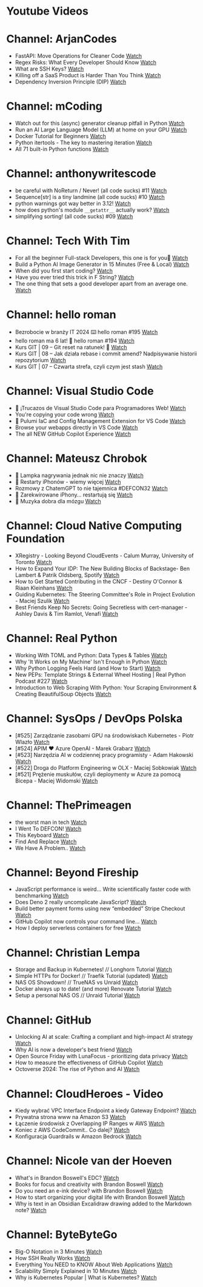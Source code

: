 
Youtube Videos
==============

# Channel: ArjanCodes
  
 - FastAPI: Move Operations for Cleaner Code  [Watch](https://youtu.be/Oq8Pp3M7CUQ)  
 - Regex Risks: What Every Developer Should Know  [Watch](https://youtu.be/nNOvX7Ajscs)  
 - What are SSH Keys?  [Watch](https://youtu.be/GMzMlDQf_6A)  
 - Killing off a SaaS Product is Harder Than You Think  [Watch](https://youtu.be/KrJCVqtwOMk)  
 - Dependency Inversion Principle (DIP)  [Watch](https://youtu.be/LI_QnHRf3jU)
# Channel: mCoding
  
 - Watch out for this (async) generator cleanup pitfall in Python  [Watch](https://youtu.be/N56Jrqc7SBk)  
 - Run an AI Large Language Model (LLM) at home on your GPU  [Watch](https://youtu.be/RejIVgfER-4)  
 - Docker Tutorial for Beginners  [Watch](https://youtu.be/b0HMimUb4f0)  
 - Python itertools - The key to mastering iteration  [Watch](https://youtu.be/1p7xa_BHYDs)  
 - All 71 built-in Python functions  [Watch](https://youtu.be/7Qu_KXc7xSI)
# Channel: anthonywritescode
  
 - be careful with NoReturn / Never! (all code sucks) #11  [Watch](https://youtu.be/WuXRn3euN8k)  
 - Sequence[str] is a tiny landmine (all code sucks) #10  [Watch](https://youtu.be/f0zD9d7kBrU)  
 - python warnings got way better in 3.12!  [Watch](https://youtu.be/Ljfn4x8t3Ow)  
 - how does python's module `__getattr__` actually work?  [Watch](https://youtu.be/K1-wYUSQoF8)  
 - simplifying sorting! (all code sucks) #09  [Watch](https://youtu.be/VEG2kj87Uxw)
# Channel: Tech With Tim
  
 - For all the beginner Full-stack Developers, this one is for you🫡  [Watch](https://youtu.be/Fz-jdNsl9Fg)  
 - Build a Python AI Image Generator in 15 Minutes (Free & Local)  [Watch](https://youtu.be/-X_d2AVXVkQ)  
 - When did you first start coding?  [Watch](https://youtu.be/S5LSHmsskOo)  
 - Have you ever tried this trick in F String?  [Watch](https://youtu.be/Yc2KogWYk6U)  
 - The one thing that sets a good developer apart from an average one.  [Watch](https://youtu.be/RVMQsVhdlqc)
# Channel: hello roman
  
 - Bezrobocie w branży IT 2024 ⌨️ hello roman #195  [Watch](https://youtu.be/3A0h9uNj0Z4)  
 - hello roman ma 6 lat!  🎉  hello roman #194  [Watch](https://youtu.be/2VcweF4sVRE)  
 - Kurs GIT | 09 – Git reset na ratunek! 🛟  [Watch](https://youtu.be/vri36csppEY)  
 - Kurs GIT | 08 – Jak działa rebase i commit amend? Nadpisywanie historii repozytorium  [Watch](https://youtu.be/4GKI4Gz97TE)  
 - Kurs GIT | 07 – Czwarta strefa, czyli czym jest stash  [Watch](https://youtu.be/T9n2tF60cY0)
# Channel: Visual Studio Code
  
 - 🔴 ¡Trucazos de Visual Studio Code para Programadores Web!  [Watch](https://youtu.be/UdIcAdQtiws)  
 - You're copying your code wrong  [Watch](https://youtu.be/2dR_u_Nhb-Y)  
 - 🔴 Pulumi IaC and Config Management Extension for VS Code  [Watch](https://youtu.be/rRsnk1sv_xE)  
 - Browse your webapps directly in VS Code  [Watch](https://youtu.be/ibZulGLXGf8)  
 - The all NEW GitHub Copilot Experience  [Watch](https://youtu.be/NvWl-bZTDKw)
# Channel: Mateusz Chrobok
  
 - 📸 Lampka nagrywania jednak nic nie znaczy  [Watch](https://youtu.be/FEjQsKYgwG4)  
 - 🍏 Restarty iPhonów - wiemy więcej  [Watch](https://youtu.be/UD7bR2NM_-w)  
 - Rozmowy z ChatemGPT to nie tajemnica #DEFCON32  [Watch](https://youtu.be/f2nl2Ml7H-w)  
 - 📱 Zarekwirowane iPhony… restartują się  [Watch](https://youtu.be/9otHL0Rzr9Q)  
 - 🧠 Muzyka dobra dla mózgu  [Watch](https://youtu.be/IJcUC-Ixajs)
# Channel: Cloud Native Computing Foundation
  
 - XRegistry - Looking Beyond CloudEvents - Calum Murray, University of Toronto  [Watch](https://youtu.be/FW-yBJNgPaw)  
 - How to Expand Your IDP: The New Building Blocks of Backstage- Ben Lambert & Patrik Oldsberg, Spotify  [Watch](https://youtu.be/BzPCJMQH8tg)  
 - How to Get Started Contributing in the CNCF - Destiny O'Connor & Riaan Kleinhans  [Watch](https://youtu.be/8qnSMnWqifg)  
 - Guiding Kubernetes: The Steering Committee's Role in Project Evolution - Maciej Szulik  [Watch](https://youtu.be/qZNnA562sJY)  
 - Best Friends Keep No Secrets: Going Secretless with cert-manager - Ashley Davis & Tim Ramlot, Venafi  [Watch](https://youtu.be/VbCtDF8qlWA)
# Channel: Real Python
  
 - Working With TOML and Python: Data Types & Tables  [Watch](https://youtu.be/V2Vi0FSR8Eo)  
 - Why 'It Works on My Machine' Isn't Enough in Python  [Watch](https://youtu.be/RYRjd6P0e9k)  
 - Why Python Logging Feels Hard (and How to Start)  [Watch](https://youtu.be/odocrtCysCQ)  
 - New PEPs: Template Strings & External Wheel Hosting | Real Python Podcast #227  [Watch](https://youtu.be/iuB-s6L9Eao)  
 - Introduction to Web Scraping With Python: Your Scraping Environment & Creating BeautifulSoup Objects  [Watch](https://youtu.be/soVCCHAgRQI)
# Channel: SysOps / DevOps Polska
  
 - [#525] Zarządzanie zasobami GPU na środowiskach Kubernetes - Piotr Wlazło  [Watch](https://youtu.be/PrAMaA-8biY)  
 - [#524] APIM ❤️ Azure OpenAI - Marek Grabarz  [Watch](https://youtu.be/ZGX04vpvf4I)  
 - [#523] Narzędzia AI w codziennej pracy programisty - Adam Hakowski  [Watch](https://youtu.be/o3JK7REsJIM)  
 - [#522] Droga do Platform Engineering w OLX - Maciej Sobkowiak  [Watch](https://youtu.be/rQKbypWsNCI)  
 - [#521] Prężenie muskułów, czyli deploymenty w Azure za pomocą Bicepa - Maciej Widomski  [Watch](https://youtu.be/7PKUj37mBlI)
# Channel: ThePrimeagen
  
 - the worst man in tech  [Watch](https://youtu.be/A_XGsAl-LqY)  
 - I Went To DEFCON!  [Watch](https://youtu.be/GwcFxTuMYmU)  
 - This Keyboard  [Watch](https://youtu.be/dhuX9t2j5Hc)  
 - Find And Replace  [Watch](https://youtu.be/v2a6Nv7RSd0)  
 - We Have A Problem..  [Watch](https://youtu.be/1-0r90bm6CE)
# Channel: Beyond Fireship
  
 - JavaScript performance is weird... Write scientifically faster code with benchmarking  [Watch](https://youtu.be/_pWA4rbzvIg)  
 - Does Deno 2 really uncomplicate JavaScript?  [Watch](https://youtu.be/8IHhvkaVqVE)  
 - Build better payment forms using new “embedded” Stripe Checkout  [Watch](https://youtu.be/7WFXl4-aCxs)  
 - GitHub Copilot now controls your command line...  [Watch](https://youtu.be/P8MfgV9us4o)  
 - How I deploy serverless containers for free  [Watch](https://youtu.be/cw34KMPSt4k)
# Channel: Christian Lempa
  
 - Storage and Backup in Kubernetes! // Longhorn Tutorial  [Watch](https://youtu.be/-ImtLXcEna8)  
 - Simple HTTPs for Docker! // Traefik Tutorial (updated)  [Watch](https://youtu.be/-hfejNXqOzA)  
 - NAS OS Showdown! // TrueNAS vs Unraid  [Watch](https://youtu.be/BmpzgcslQRQ)  
 - Docker always up to date! (and more) Renovate Tutorial  [Watch](https://youtu.be/FoUE3HPorPY)  
 - Setup a personal NAS OS // Unraid Tutorial  [Watch](https://youtu.be/Y2VkyZiPaM8)
# Channel: GitHub
  
 - Unlocking AI at scale: Crafting a compliant and high-impact AI strategy  [Watch](https://youtu.be/yZtzZXBYAek)  
 - Why AI is now a developer's best friend  [Watch](https://youtu.be/Gg4Widve_mA)  
 - Open Source Friday with LunaFocus - prioritizing data privacy  [Watch](https://youtu.be/v0dRWqk7qzE)  
 - How to measure the effectiveness of GitHub Copilot  [Watch](https://youtu.be/QKkhS-yUF_g)  
 - Octoverse 2024: The rise of Python and AI  [Watch](https://youtu.be/b5Ho2_Si6hY)
# Channel: CloudHeroes - Video
  
 - Kiedy wybrać VPC Interface Endpoint a kiedy Gateway Endpoint?  [Watch](https://youtu.be/viF5pT-HReI)  
 - Prywatna strona www na Amazon S3  [Watch](https://youtu.be/483QNc4XXBc)  
 - Łączenie środowisk z Overlapping IP Ranges w AWS  [Watch](https://youtu.be/71qb57dMMFs)  
 - Koniec z AWS CodeCommit.. Co dalej?  [Watch](https://youtu.be/fkggBFBDOVk)  
 - Konfiguracja Guardrails w Amazon Bedrock  [Watch](https://youtu.be/mVQrBKucLGM)
# Channel: Nicole van der Hoeven
  
 - What's in Brandon Boswell's EDC?  [Watch](https://youtu.be/Noswl0jCA4k)  
 - Books for focus and creativity with Brandon Boswell  [Watch](https://youtu.be/Ugc4U8Rx7RM)  
 - Do you need an e-ink device? with Brandon Boswell  [Watch](https://youtu.be/uUKPV6mWMFM)  
 - How to start organizing your digital life with Brandon Boswell  [Watch](https://youtu.be/Ykhyw3T3ICU)  
 - Why is text in an Obsidian Excalidraw drawing added to the Markdown note?  [Watch](https://youtu.be/HG5IuDIWHgY)
# Channel: ByteByteGo
  
 - Big-O Notation in 3 Minutes  [Watch](https://youtu.be/x2CRZaN2xgM)  
 - How SSH Really Works  [Watch](https://youtu.be/rlMfRa7vfO8)  
 - Everything You NEED to KNOW About Web Applications  [Watch](https://youtu.be/_higfXfhjdo)  
 - Scalability Simply Explained in 10 Minutes  [Watch](https://youtu.be/EWS_CIxttVw)  
 - Why is Kubernetes Popular | What is Kubernetes?  [Watch](https://youtu.be/lv0DdVLZuHc)